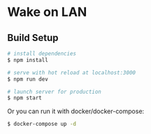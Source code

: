 # Wake on LAN 

## Build Setup

```bash
# install dependencies
$ npm install

# serve with hot reload at localhost:3000
$ npm run dev

# launch server for production
$ npm start
```
Or you can run it with docker/docker-compose:
```bash
$ docker-compose up -d
```
